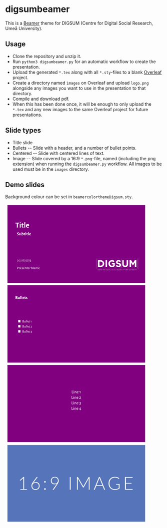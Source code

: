 # digsumbeamer

This is a [Beamer](https://github.com/josephwright/beamer) theme for DIGSUM (Centre for Digital Social Research, Umeå University).

## Usage

- Clone the repository and unzip it.
- Run `python3 digsumbeamer.py` for an automatic workflow to create the presentation.
- Upload the generated `*.tex` along with all `*.sty`-files to a blank [Overleaf](https://www.overleaf.com/) project. 
- Create a directory named `images` on Overleaf and upload `logo.png` alongside any images you want to use in the presentation to that directory.
- Compile and download pdf.
- When this has been done once, it will be enough to only upload the `*.tex` and any new images to the same Overleaf project for future presentations.

## Slide types
- Title slide
- Bullets -- Slide with a header, and a number of bullet points.
- Centered -- Slide with centered lines of text.
- Image -- Slide covered by a 16:9 `*.png`-file, named (including the png extension) when running the `digsumbeamer.py` workflow. All images to be used must be in the `images` directory.

## Demo slides

Background colour can be set in `beamercolorthemeDigsum.sty`.

<img src="https://github.com/simonlindgren/digsumbeamer/blob/main/demo/demoslides.png">
